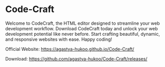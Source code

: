 # Code-Craft
Welcome to CodeCraft, the HTML editor designed to streamline your web development workflow. Download CodeCraft today and unlock your web development potential like never before. Start crafting beautiful, dynamic, and responsive websites with ease. Happy coding!

Official Website: https://agastya-hukoo.github.io/Code-Craft/

Download: https://github.com/agastya-hukoo/Code-Craft/releases/
